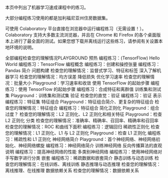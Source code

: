 本页中列出了机器学习速成课程中的练习。

大部分编程练习使用的都是加利福尼亚州住房数据集。

可使用 Colaboratory 平台直接在浏览器中运行编程练习（无需设置！）。Colaboratory 支持大多数主流浏览器，并且在 Chrome 和 Firefox 的各个桌面版本上进行了最全面的测试。如果您想下载并离线运行这些练习，请参阅有关设置本地环境的说明。

全部编程检查您的理解情况PLAYGROUND
预热
编程练习：(TensorFlow) Hello World
编程练习：TensorFlow 编程概念
编程练习：创建和操控张量
编程练习：Pandas 简介
问题构建
检查您的理解情况：监督式学习、特征和标签
深入了解机器学习
检查您的理解情况：均方误差
降低损失
优化学习速率
检查您的理解情况：批量大小
Playground：学习速率和收敛
使用 TensorFlow 的起始步骤
编程练习：使用 TensorFlow 的起始步骤
编程练习：合成特征和离群值
训练集和测试集
Playground：训练集和测试集
验证
检查您的直觉：验证
编程练习：验证
表示
编程练习：特征集
特征组合
Playground：特征组合简介、更复杂的特征组合
检查您的理解情况：特征组合
编程练习：特征组合
简化正则化
Playground：组合过度？
检查您的理解情况：L2 正则化、L2 正则化和相关特征
Playground：检查 L2 正则化
分类
检查您的理解情况：准确率、精确率、召回率、精确率和召回率
检查您的理解情况：ROC 和曲线下面积
编程练习：逻辑回归
稀疏性正则化
检查您的理解情况：L1 正则化、L1 与 L2 正则化
Playground：检查 L1 正则化
编程练习：稀疏性和 L1 正则化
神经网络简介
Playground：首个神经网络、神经网络初始化、神经网络螺旋
编程练习：神经网络简介
训练神经网络
反向传播算法的直观说明
编程练习：提高神经网络的性能
多类别神经网络
编程练习：使用神经网络对手写数字进行分类
嵌套
编程练习：稀疏数据和嵌套简介
静态训练与动态训练
检查您的理解情况：在线训练、离线训练
静态推理与动态推理
检查您的理解情况：离线推理、在线推理
数据依赖关系
检查您的理解情况：数据依赖关系
